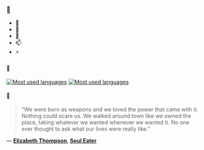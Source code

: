 ### 👋

- 🔭
- 🌱
- 💬
- 📫
- ⚡

#### 🧏

[![Most used languages](https://github-readme-stats-aynah.vercel.app/api/top-langs/?username=aynh&theme=solarized-dark&langs_count=6&layout=compact&hide_title=true)](https://github.com/anuraghazra/github-readme-stats#gh-dark-mode-only)
[![Most used languages](https://github-readme-stats-aynah.vercel.app/api/top-langs/?username=aynh&theme=solarized-light&langs_count=6&layout=compact&hide_title=true)](https://github.com/anuraghazra/github-readme-stats#gh-light-mode-only)

#### 💬

> "We were born as weapons and we loved the power that came with it. Nothing could scare us. We walked around town like we owned the place, taking whatever we wanted whenever we wanted it. No one ever thought to ask what our lives were really like."

&mdash; [**Elizabeth Thompson**](https://myanimelist.net/character.php?q=Elizabeth%20Thompson&cat=character), [**Soul Eater**](https://myanimelist.net/search/all?q=Soul%20Eater&cat=all)
